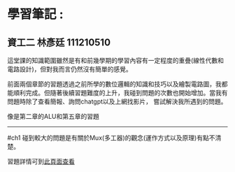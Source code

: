 # 學習筆記 : 
資工二 林彥廷 111210510
---
這堂課的知識範圍雖然是有和前幾學期的學習內容有一定程度的重疊(線性代數和電路設計)，但對我而言仍然沒有簡單的感覺。

前面兩個章節的習題透過之前所學的數位邏輯的知識和技巧以及繪製電路圖，我都能順利完成。但隨著後續習題難度的上升，我碰到問題的次數也開始增加。當我有問題時除了查看簡報、詢問chatgpt以及上網找影片，
嘗試解決我所遇到的問題。

像是第二章的ALU和第五章的習題

---

#ch1
碰到較大的問題是有關於Mux(多工器)的觀念(運作方式以及原理)有點不清楚。

習題詳情可到<a href="https://github.com/codewhight/_co/edit/master/01/README.md" target="_blank">此頁面查看</a>
